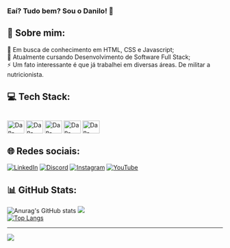 ### Eaí? Tudo bem? Sou o Danilo! 👋

## 💫 Sobre mim:
🤝 Em busca de conhecimento em HTML, CSS e Javascript;<br>
🌱 Atualmente cursando Desenvolvimento de Software Full Stack;<br>
⚡ Um fato interessante é que já trabalhei em diversas áreas. De militar a nutricionista.

## 💻 Tech Stack:
<div style="display: inline_block"><br>
<img align="center" alt="Dan-Vscode" height="30" width="40" src="https://cdn.jsdelivr.net/gh/devicons/devicon/icons/vscode/vscode-original.svg" />
<img align="center" alt="Dan-Nodejs" height="30" width="40" src="https://cdn.jsdelivr.net/gh/devicons/devicon/icons/nodejs/nodejs-original.svg" />
<img align="center" alt="Dan-Javascript" height="30" width="40" src="https://cdn.jsdelivr.net/gh/devicons/devicon/icons/javascript/javascript-original.svg" />
<img align="center" alt="Dan-Html5" height="30" width="40" src="https://cdn.jsdelivr.net/gh/devicons/devicon/icons/html5/html5-original.svg" />
<img align="center" alt="Dan-Css" height="30" width="40" src="https://cdn.jsdelivr.net/gh/devicons/devicon/icons/css3/css3-original.svg" />
</div>

## 🌐 Redes sociais:
[![LinkedIn](https://img.shields.io/badge/LinkedIn-%230077B5.svg?logo=linkedin&logoColor=white)](https://linkedin.com/in/https://www.linkedin.com/in/danilo-nogueira-machado/)
[![Discord](https://img.shields.io/badge/Discord-%237289DA.svg?logo=discord&logoColor=white)](https://discord.gg/595436332466176002)
[![Instagram](https://img.shields.io/badge/Instagram-%23E4405F.svg?logo=Instagram&logoColor=white)](https://instagram.com/@dev.danmachado) 
[![YouTube](https://img.shields.io/badge/YouTube-%23FF0000.svg?logo=YouTube&logoColor=white)](https://youtube.com/@https://www.youtube.com/channel/UCiDrAa5kjcXu-PyD-umkDWw) 

## 📊 GitHub Stats:
![Anurag's GitHub stats](https://github-readme-stats.vercel.app/api?username=DaniloNMachado&count_private=true&theme=midnight-purple)
![](https://github-readme-streak-stats.herokuapp.com/?user=DaniloNMachado&theme=dark&hide_border=false&theme=midnight-purple)<br/>
[![Top Langs](https://github-readme-stats.vercel.app/api/top-langs/?username=DaniloNMachado&langs_count=8&theme=midnight-purple)](https://github.com/anuraghazra/github-readme-stats)

---
[![](https://visitcount.itsvg.in/api?id=DaniloNMachado&icon=0&color=0)](https://visitcount.itsvg.in)
